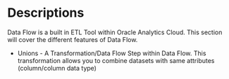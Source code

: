 # Descriptions
Data Flow is a built in ETL Tool within Oracle Analytics Cloud. This section will cover the different features of Data Flow.

* Unions - A Transformation/Data Flow Step within Data Flow. This transformation allows you to combine datasets with same attributes (column/column data type)
